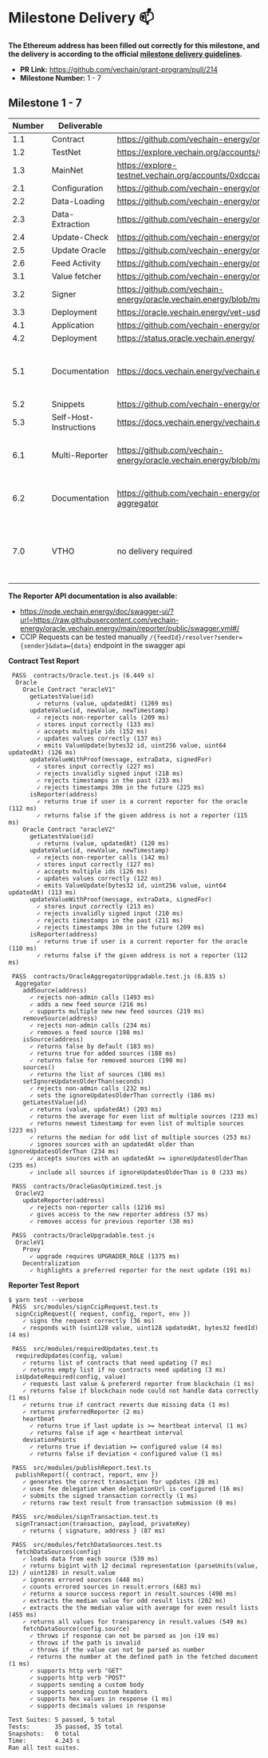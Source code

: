 
# Milestone Delivery :mailbox:

**The Ethereum address has been filled out correctly for this milestone, and the delivery is according to the official [milestone delivery guidelines](../).**

* **PR Link:** https://github.com/vechain/grant-program/pull/214
* **Milestone Number:** 1 - 7

## Milestone 1 - 7


| Number | Deliverable | Link | Notes |
|-|-|-|-|
| 1.1 | Contract | https://github.com/vechain-energy/oracle.vechain.energy/tree/main/contracts |
| 1.2 | TestNet | https://explore.vechain.org/accounts/0x49ec7192bf804abc289645ca86f1ed01a6c17713
| 1.3 | MainNet | https://explore-testnet.vechain.org/accounts/0xdccaabd81b38e0deef4c202bc7f1261a4d9192c6
| 2.1 | Configuration | https://github.com/vechain-energy/oracle.vechain.energy/tree/main/reporter
| 2.2 | Data-Loading | https://github.com/vechain-energy/oracle.vechain.energy/tree/main/reporter 
| 2.3 | Data-Extraction | https://github.com/vechain-energy/oracle.vechain.energy/tree/main/reporter
| 2.4 | Update-Check | https://github.com/vechain-energy/oracle.vechain.energy/tree/main/reporter
| 2.5 | Update Oracle | https://github.com/vechain-energy/oracle.vechain.energy/tree/main/reporter
| 2.6 | Feed Activity | https://github.com/vechain-energy/oracle.vechain.energy/tree/main/reporter
| 3.1 | Value fetcher | https://github.com/vechain-energy/oracle.vechain.energy/tree/main/reporter/src/modules |
| 3.2 | Signer | https://github.com/vechain-energy/oracle.vechain.energy/blob/main/reporter/src/modules/signCcipRequest.ts |
| 3.3 | Deployment | https://oracle.vechain.energy/vet-usd |
| 4.1 | Application | https://github.com/vechain-energy/oracle.vechain.energy/tree/main/statuspage |
| 4.2 | Deployment | https://status.oracle.vechain.energy/ |
| 5.1 | Documentation | https://docs.vechain.energy/vechain.energy/Oracles/ | find each combination in the menu as submenu item
| 5.2 | Snippets  | https://github.com/vechain-energy/oracle.vechain.energy/tree/main/example-consumers |
| 5.3 | Self-Host-Instructions  | https://docs.vechain.energy/vechain.energy/Oracles/Self-Hosting/ |
| 6.1 | Multi-Reporter | https://github.com/vechain-energy/oracle.vechain.energy/blob/main/contracts/contracts/OracleAggregatorUpgradable.sol | has been moved into a separate contract
| 6.2 | Documentation | https://github.com/vechain-energy/oracle.vechain.energy/tree/main/contracts#oracle-aggregator | isolated into the aggregator contract
| 7.0 | VTHO | no delivery required | has used ~1500 VTHO in the first two months of this year

**The Reporter API documentation is also available:**

- https://node.vechain.energy/doc/swagger-ui/?url=https://raw.githubusercontent.com/vechain-energy/oracle.vechain.energy/main/reporter/public/swagger.yml#/
- CCIP Requests can be tested manually `/{feedId}/resolver?sender={sender}&data={data}` endpoint in the swagger api


**Contract Test Report**

```shell
 PASS  contracts/Oracle.test.js (6.449 s)
  Oracle 
    Oracle Contract "oracleV1"
      getLatestValue(id)
        ✓ returns (value, updatedAt) (1269 ms)
      updateValue(id, newValue, newTimestamp)
        ✓ rejects non-reporter calls (209 ms)
        ✓ stores input correctly (133 ms)
        ✓ accepts multiple ids (152 ms)
        ✓ updates values correctly (137 ms)
        ✓ emits ValueUpdate(bytes32 id, uint256 value, uint64 updatedAt) (126 ms)
      updateValueWithProof(message, extraData, signedFor)
        ✓ stores input correctly (227 ms)
        ✓ rejects invalidly signed input (218 ms)
        ✓ rejects timestamps in the past (233 ms)
        ✓ rejects timestamps 30m in the future (225 ms)
      isReporter(address)
        ✓ returns true if user is a current reporter for the oracle (112 ms)
        ✓ returns false if the given address is not a reporter (115 ms)
    Oracle Contract "oracleV2"
      getLatestValue(id)
        ✓ returns (value, updatedAt) (120 ms)
      updateValue(id, newValue, newTimestamp)
        ✓ rejects non-reporter calls (142 ms)
        ✓ stores input correctly (127 ms)
        ✓ accepts multiple ids (126 ms)
        ✓ updates values correctly (122 ms)
        ✓ emits ValueUpdate(bytes32 id, uint256 value, uint64 updatedAt) (113 ms)
      updateValueWithProof(message, extraData, signedFor)
        ✓ stores input correctly (213 ms)
        ✓ rejects invalidly signed input (210 ms)
        ✓ rejects timestamps in the past (211 ms)
        ✓ rejects timestamps 30m in the future (209 ms)
      isReporter(address)
        ✓ returns true if user is a current reporter for the oracle (110 ms)
        ✓ returns false if the given address is not a reporter (112 ms)

 PASS  contracts/OracleAggregatorUpgradable.test.js (6.835 s)
  Aggregator 
    addSource(address)
      ✓ rejects non-admin calls (1493 ms)
      ✓ adds a new feed source (216 ms)
      ✓ supports multiple new new feed sources (219 ms)
    removeSource(address)
      ✓ rejects non-admin calls (234 ms)
      ✓ removes a feed source (198 ms)
    isSource(address)
      ✓ returns false by default (183 ms)
      ✓ returns true for added sources (188 ms)
      ✓ returns false for removed sources (190 ms)
    sources()
      ✓ returns the list of sources (186 ms)
    setIgnoreUpdatesOlderThan(seconds)
      ✓ rejects non-admin calls (232 ms)
      ✓ sets the ignoreUpdatesOlderThan correctly (186 ms)
    getLatestValue(id)
      ✓ returns (value, updatedAt) (203 ms)
      ✓ returns the average for even list of multiple sources (233 ms)
      ✓ returns newest timestamp for even list of multiple sources (223 ms)
      ✓ returns the median for odd list of multiple sources (253 ms)
      ✓ ignores sources with an updatedAt older than ignoreUpdatesOlderThan (234 ms)
      ✓ accepts sources with an updatedAt >= ignoreUpdatesOlderThan (235 ms)
      ✓ include all sources if ignoreUpdatesOlderThan is 0 (233 ms)

 PASS  contracts/OracleGasOptimized.test.js
  OracleV2 
    updateReporter(address)
      ✓ rejects non-reporter calls (1216 ms)
      ✓ gives access to the new reporter address (57 ms)
      ✓ removes access for previous reporter (38 ms)

 PASS  contracts/OracleUpgradable.test.js
  OracleV1 
    Proxy
      ✓ upgrade requires UPGRADER_ROLE (1375 ms)
    Decentralization
      ✓ highlights a preferred reporter for the next update (191 ms)
```


**Reporter Test Report**

```shell
$ yarn test --verbose
 PASS  src/modules/signCcipRequest.test.ts
  signCcipRequest({ request, config, report, env })
    ✓ signs the request correctly (36 ms)
    ✓ responds with (uint128 value, uint128 updatedAt, bytes32 feedId) (4 ms)

 PASS  src/modules/requiredUpdates.test.ts
  requiredUpdates(config, value)
    ✓ returns list of contracts that need updating (7 ms)
    ✓ returns empty list if no contracts need updating (3 ms)
  isUpdateRequired(config, value)
    ✓ requests last value & prefererd reporter from blockchain (1 ms)
    ✓ returns false if blockchain node could not handle data correctly (1 ms)
    ✓ returns true if contract reverts due missing data (1 ms)
    ✓ returns preferredReporter (2 ms)
    heartbeat
      ✓ returns true if last update is >= heartbeat interval (1 ms)
      ✓ returns false if age < heartbeat interval
    deviationPoints
      ✓ returns true if deviation >= configured value (4 ms)
      ✓ returns false if deviation < configured value (1 ms)

 PASS  src/modules/publishReport.test.ts
  publishReport({ contract, report, env })
    ✓ generates the correct transaction for updates (28 ms)
    ✓ uses fee delegation when delegationUrl is configured (16 ms)
    ✓ submits the signed transaction correctly (1 ms)
    ✓ returns raw text result from transaction submission (8 ms)

 PASS  src/modules/signTransaction.test.ts
  signTransaction(transaction, payload, privateKey)
    ✓ returns { signature, address } (87 ms)

 PASS  src/modules/fetchDataSources.test.ts
  fetchDataSources(config)
    ✓ loads data from each source (539 ms)
    ✓ returns bigint with 12 decimal representation (parseUnits(value, 12) / uint128) in result.value
    ✓ ignores errored sources (448 ms)
    ✓ counts errored sources in result.errors (683 ms)
    ✓ returns a source success report in result.sources (498 ms)
    ✓ extracts the median value for odd result lists (202 ms)
    ✓ extracts the the median value with average for even result lists (455 ms)
    ✓ returns all values for transparency in result.values (549 ms)
    fetchDataSource(config.source)
      ✓ throws if response can not be parsed as jon (19 ms)
      ✓ throws if the path is invalid
      ✓ throws if the value can not be parsed as number
      ✓ returns the number at the defined path in the fetched document (1 ms)
      ✓ supports http verb "GET"
      ✓ supports http verb "POST"
      ✓ supports sending a custom body
      ✓ supports sending custom headers
      ✓ supports hex values in response (1 ms)
      ✓ supports decimals values in response

Test Suites: 5 passed, 5 total
Tests:       35 passed, 35 total
Snapshots:   0 total
Time:        4.243 s
Ran all test suites.
```
